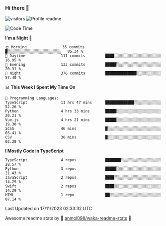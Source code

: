 ### Hi there 👋  
![visitors](https://visitor-badge.laobi.icu/badge?page_id=leverglowh) ![Profile readme](https://github.com/leverglowh/leverglowh/workflows/Profile%20readme/badge.svg?branch=master)

<!--START_SECTION:waka-->
![Code Time](http://img.shields.io/badge/Code%20Time-2%2C502%20hrs%2016%20mins-blue)

**I'm a Night 🦉** 

```text
🌞 Morning                35 commits          █░░░░░░░░░░░░░░░░░░░░░░░░   05.34 % 
🌆 Daytime                111 commits         ████░░░░░░░░░░░░░░░░░░░░░   16.95 % 
🌃 Evening                133 commits         █████░░░░░░░░░░░░░░░░░░░░   20.31 % 
🌙 Night                  376 commits         ██████████████░░░░░░░░░░░   57.40 % 
```


📊 **This Week I Spent My Time On** 

```text
💬 Programming Languages: 
TypeScript               11 hrs 47 mins      █████████████░░░░░░░░░░░░   52.26 % 
Python                   4 hrs 33 mins       █████░░░░░░░░░░░░░░░░░░░░   20.21 % 
Vue.js                   4 hrs 21 mins       █████░░░░░░░░░░░░░░░░░░░░   19.30 % 
SCSS                     46 mins             █░░░░░░░░░░░░░░░░░░░░░░░░   03.41 % 
CSV                      30 mins             █░░░░░░░░░░░░░░░░░░░░░░░░   02.28 % 
```

**I Mostly Code in TypeScript** 

```text
TypeScript               4 repos             ███████░░░░░░░░░░░░░░░░░░   28.57 % 
Python                   3 repos             █████░░░░░░░░░░░░░░░░░░░░   21.43 % 
JavaScript               2 repos             ████░░░░░░░░░░░░░░░░░░░░░   14.29 % 
Swift                    2 repos             ████░░░░░░░░░░░░░░░░░░░░░   14.29 % 
HTML                     1 repo              ██░░░░░░░░░░░░░░░░░░░░░░░   07.14 % 
```




 Last Updated on 17/11/2023 02:33:32 UTC
<!--END_SECTION:waka-->


Awesome readme stats by :star2: [anmol098/waka-readme-stats](https://github.com/anmol098/waka-readme-stats) :star2:
